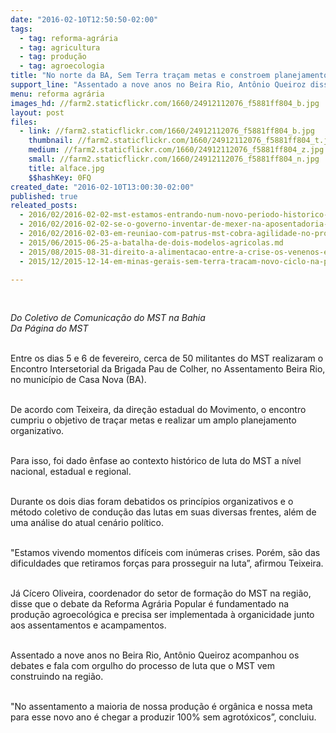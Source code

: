 ```yaml
---
date: "2016-02-10T12:50:50-02:00"
tags:
  - tag: reforma-agrária
  - tag: agricultura
  - tag: produção
  - tag: agroecologia
title: "No norte da BA, Sem Terra traçam metas e constroem planejamento para o ano"
support_line: "Assentado a nove anos no Beira Rio, Antônio Queiroz disse que a meta de seu assentamento é transformar toda a produção em orgânica."
menu: reforma agrária
images_hd: //farm2.staticflickr.com/1660/24912112076_f5881ff804_b.jpg
layout: post
files:
  - link: //farm2.staticflickr.com/1660/24912112076_f5881ff804_b.jpg
    thumbnail: //farm2.staticflickr.com/1660/24912112076_f5881ff804_t.jpg
    medium: //farm2.staticflickr.com/1660/24912112076_f5881ff804_z.jpg
    small: //farm2.staticflickr.com/1660/24912112076_f5881ff804_n.jpg
    title: alface.jpg
    $$hashKey: 0FQ
created_date: "2016-02-10T13:00:30-02:00"
published: true
releated_posts:
  - 2016/02/2016-02-02-mst-estamos-entrando-num-novo-periodo-historico-da-luta-de-classes.md
  - 2016/02/2016-02-02-se-o-governo-inventar-de-mexer-na-aposentadoria-nos-mobilizaremos-em-todo-o-brasil-promete-stedile.md
  - 2016/02/2016-02-03-em-reuniao-com-patrus-mst-cobra-agilidade-no-processo-de-reforma-agraria.md
  - 2015/06/2015-06-25-a-batalha-de-dois-modelos-agricolas.md
  - 2015/08/2015-08-31-direito-a-alimentacao-entre-a-crise-os-venenos-e-a-expointer.md
  - 2015/12/2015-12-14-em-minas-gerais-sem-terra-tracam-novo-ciclo-na-producao-de-cafe.md

---
```

<p>&nbsp;</p>

<p><em>Do&nbsp;Coletivo de Comunica&ccedil;&atilde;o do MST na Bahia<br />
Da P&aacute;gina do MST</em></p>

<p><br />
Entre os dias 5 e 6 de fevereiro, cerca de 50 militantes do MST realizaram o Encontro Intersetorial da Brigada Pau de Colher, no Assentamento Beira Rio, no munic&iacute;pio de Casa Nova (BA).</p>

<p><br />
De acordo com Teixeira, da dire&ccedil;&atilde;o estadual do Movimento, o encontro cumpriu o objetivo de tra&ccedil;ar metas e realizar um amplo planejamento organizativo.&nbsp;</p>

<p><br />
Para isso, foi dado &ecirc;nfase ao contexto hist&oacute;rico de luta do MST a n&iacute;vel nacional, estadual e regional.</p>

<p><br />
Durante os dois dias foram debatidos os princ&iacute;pios organizativos e o m&eacute;todo coletivo de condu&ccedil;&atilde;o das lutas em suas diversas frentes, al&eacute;m de uma an&aacute;lise do atual cen&aacute;rio pol&iacute;tico.&nbsp;</p>

<p><br />
&quot;Estamos vivendo momentos dif&iacute;ceis com in&uacute;meras crises. Por&eacute;m, s&atilde;o das dificuldades que retiramos for&ccedil;as para prosseguir na luta&rdquo;, afirmou Teixeira.</p>

<p><br />
J&aacute; C&iacute;cero Oliveira, coordenador do setor de forma&ccedil;&atilde;o do MST na regi&atilde;o, disse que o debate da Reforma Agr&aacute;ria Popular &eacute; fundamentado na produ&ccedil;&atilde;o agroecol&oacute;gica e precisa ser implementada &agrave; organicidade junto aos assentamentos e acampamentos.</p>

<p><br />
Assentado a nove anos no Beira Rio, Ant&ocirc;nio Queiroz acompanhou os debates e fala com orgulho do processo de luta que o MST vem construindo na regi&atilde;o.</p>

<p><br />
&quot;No assentamento a maioria de nossa produ&ccedil;&atilde;o &eacute; org&acirc;nica e nossa meta para esse novo ano &eacute; chegar a produzir 100% sem agrot&oacute;xicos&rdquo;, concluiu.</p>
